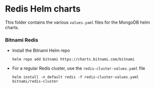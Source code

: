 # Redis Helm charts
This folder contains the various `values.yaml` files for the MongoDB helm charts.

### Bitnami Redis
* Install the Bitnami Helm repo

      helm repo add bitnami https://charts.bitnami.com/bitnami

* For a regular Redis cluster, use the `redis-cluster-values.yaml` file

      helm install -n default redis -f redis-cluster-values.yaml  bitnami/redis-cluster

